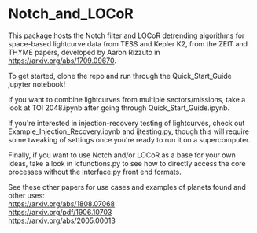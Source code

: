# Notch_and_LOCoR

This package hosts the Notch filter and LOCoR detrending algorithms for space-based lightcurve data from TESS and Kepler K2, from the ZEIT and THYME papers,
developed by Aaron Rizzuto in https://arxiv.org/abs/1709.09670.   
   
To get started, clone the repo and run through the Quick_Start_Guide jupyter notebook!

If you want to combine lightcurves from multiple sectors/missions, take a look at TOI 2048.ipynb after going through Quick_Start_Guide.ipynb.

If you're interested in injection-recovery testing of lightcurves, check out Example_Injection_Recovery.ipynb and ijtesting.py, though this will require some tweaking of settings once you're ready to run it on a supercomputer.

Finally, if you want to use Notch and/or LOCoR as a base for your own ideas, take a look in lcfunctions.py to see how to directly access the core processes without the interface.py front end formats.


See these other papers for use cases and examples of planets found and other uses:<br>
https://arxiv.org/abs/1808.07068<br>
https://arxiv.org/pdf/1906.10703<br>
https://arxiv.org/abs/2005.00013
